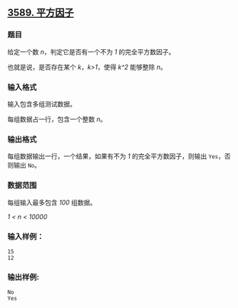 ## [3589. 平方因子](https://www.acwing.com/problem/content/3592/)

### 题目

给定一个数 *n*，判定它是否有一个不为 *1* 的完全平方数因子。

也就是说，是否存在某个 *k*，*k>1*，使得 *k^2* 能够整除 *n*。

### 输入格式

输入包含多组测试数据。

每组数据占一行，包含一个整数 *n*。

### 输出格式

每组数据输出一行，一个结果，如果有不为 *1* 的完全平方数因子，则输出 `Yes`，否则输出 `No`。

### 数据范围

每组输入最多包含 *100* 组数据。

*1 < n < 10000*

### 输入样例：

```
15
12
```

### 输出样例:

```
No
Yes
```

